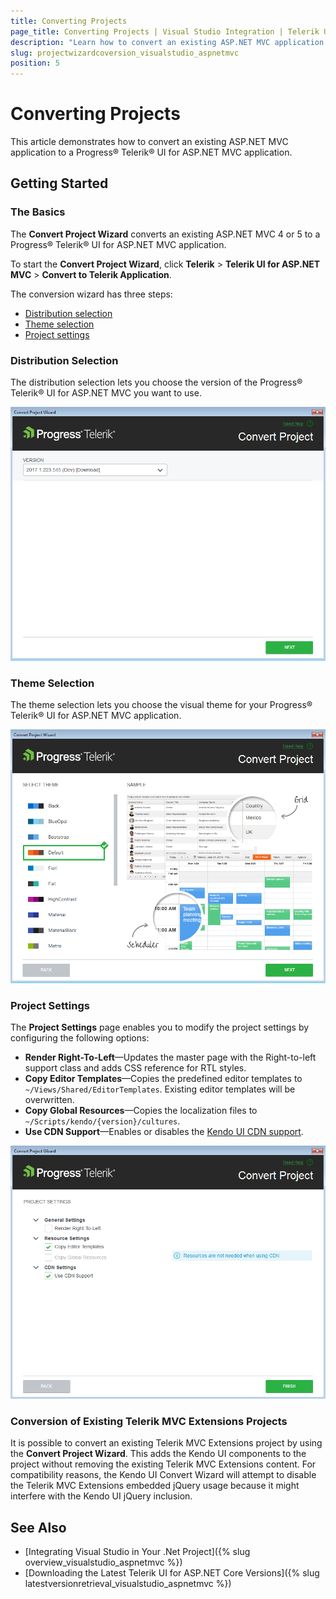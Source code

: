 ```yaml
---
title: Converting Projects
page_title: Converting Projects | Visual Studio Integration | Telerik UI for ASP.NET MVC
description: "Learn how to convert an existing ASP.NET MVC application to a Progress&reg; Telerik&reg; UI for ASP.NET MVC application."
slug: projectwizardcoversion_visualstudio_aspnetmvc
position: 5
---
```


# Converting Projects

This article demonstrates how to convert an existing ASP.NET MVC application to a Progress&reg;  Telerik&reg; UI for ASP.NET MVC application.

## Getting Started

### The Basics

The **Convert Project Wizard** converts an existing ASP.NET MVC 4 or 5 to a Progress&reg; Telerik&reg; UI for ASP.NET MVC application.

To start the **Convert Project Wizard**, click **Telerik** > **Telerik UI for ASP.NET MVC** > **Convert to Telerik Application**.

The conversion wizard has three steps:  
- [Distribution selection](#distribution-selection)
- [Theme selection](#theme-selection)
- [Project settings](#project-settings)

### Distribution Selection

The distribution selection lets you choose the version of the Progress&reg; Telerik&reg; UI for ASP.NET MVC you want to use.

![Distribution selection](images/convert_distribution.png)

### Theme Selection

The theme selection lets you choose the visual theme for your Progress&reg; Telerik&reg; UI for ASP.NET MVC application.

![Theme selection](images/convert_theme.png)

### Project Settings

The **Project Settings** page enables you to modify the project settings by configuring the following options:

- **Render Right-To-Left**&mdash;Updates the master page with the Right-to-left support class and adds CSS reference for RTL styles.
- **Copy Editor Templates**&mdash;Copies the predefined editor templates to `~/Views/Shared/EditorTemplates`. Existing editor templates will be overwritten.
- **Copy Global Resources**&mdash;Copies the localization files to `~/Scripts/kendo/{version}/cultures`.
- **Use CDN Support**&mdash;Enables or disables the [Kendo UI CDN support](http://docs.telerik.com/kendo-ui/intro/installation/cdn-service).

![Project settings](images/convert_settings.png)

### Conversion of Existing Telerik MVC Extensions Projects

It is possible to convert an existing Telerik MVC Extensions project by using the **Convert Project Wizard**. This adds the Kendo UI components to the project without removing the existing Telerik MVC Extensions content. For compatibility reasons, the Kendo UI Convert Wizard will attempt to disable the Telerik MVC Extensions embedded jQuery usage because it might interfere with the Kendo UI jQuery inclusion.

## See Also

* [Integrating Visual Studio in Your .Net Project]({% slug overview_visualstudio_aspnetmvc %})
* [Downloading the Latest Telerik UI for ASP.NET Core Versions]({% slug latestversionretrieval_visualstudio_aspnetmvc %})
